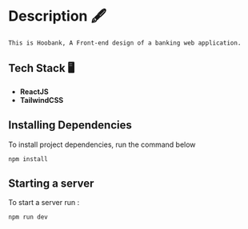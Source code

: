# Description 🖋️

```
This is Hoobank, A Front-end design of a banking web application.
```

## Tech Stack  🖥️

* **ReactJS**
* **TailwindCSS**

## Installing Dependencies

To install project dependencies, run the command below

```
npm install
```


## Starting a server

To start a server run :

```
npm run dev
```

